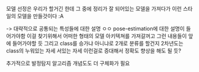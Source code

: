 
모델 선정은 우리가 할거긴 한데 그 중에 정리가 잘 되어있는 모델을 가져다가 이런 스타일의 모델을 만들것이다 :A

-> 대략적으로 공통되는 특성들에 대한 설명 ㅇㅇ
pose-estimation에 대한 설명이 들어가야함
이걸 찾기위해서 어떠한 형태의 모델 아키텍쳐를 가져갈꺼고 그런 내용들이 앞에 들어가야할 듯
그리고 class를 승가냐 아니냐로 2개로 분류를 할건지 
2차년도는 class의 누워있는 자세 서있는 자세 이런걸로 증대해서 정확도 향상을 해도 될 듯?

추가적으로 발정탐지 알고리즘 개념도도 더 구체화가 필요

